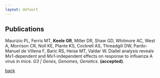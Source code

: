 ```yaml
---
layout: default
---
```


## Publications

Maurizio PL, Ferris MT, **Keele GR**, Miller DR, Shaw GD, Whitmore AC, West A, Morrison CR, Noll KE, Plante KS, Cockrell AS, Threadgill DW, Pardo-Manuel de Villena F, Baric RS, Heise MT, Valdar W. Diallel analysis reveals *Mx1*-dependent and *Mx1*-independent effects on response to influenza A virus in mice. *G3 &#124; Genes, Genomes, Genetics*. **(accepted)**.

[back](./)
